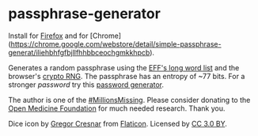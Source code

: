 # passphrase-generator

Install for [Firefox](https://addons.mozilla.org/en-US/firefox/addon/passphrase-generator)
and for [Chrome] (https://chrome.google.com/webstore/detail/simple-passphrase-generat/iliehbhfgfbjllfhhbbceochgmkkhpcb).

Generates a random passphrase using the [EFF's long word list](https://www.eff.org/deeplinks/2016/07/new-wordlists-random-passphrases)
and the browser's [crypto RNG](https://developer.mozilla.org/en-US/docs/Web/API/RandomSource/getRandomValues).
The passphrase has an entropy of ~77 bits.
For a stronger *password* try this [password generator](https://github.com/araemot/password-generator).

The author is one of the [#MillionsMissing](https://www.meaction.net).
Please consider donating to the [Open Medicine Foundation](https://www.omf.ngo) for much needed research.
Thank you.

Dice icon by [Gregor Cresnar](https://www.flaticon.com/authors/gregor-cresnar)
from [Flaticon](https://www.flaticon.com).
Licensed by [CC 3.0 BY](https://creativecommons.org/licenses/by/3.0).

